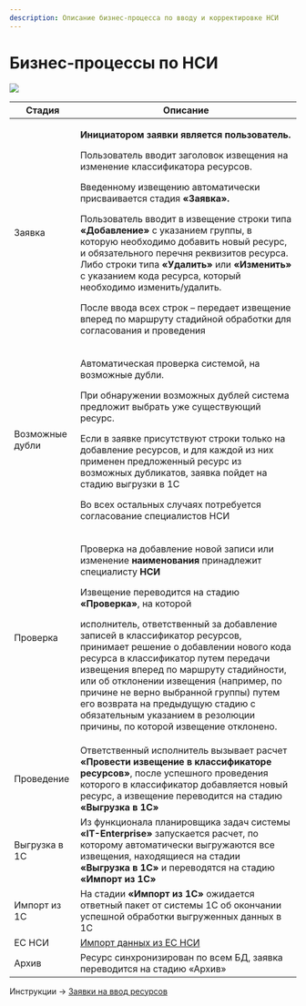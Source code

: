 ```yaml
---
description: Описание бизнес-процесса по вводу и корректировке НСИ
---
```


# Бизнес-процессы по НСИ

![](<../../.gitbook/assets/image (470).png>)

| Стадия          | Описание                                                                                                                                                                                                                                                                                                                                                                                                                                                                                                                                                                                                                                                                                                     |
| --------------- | ------------------------------------------------------------------------------------------------------------------------------------------------------------------------------------------------------------------------------------------------------------------------------------------------------------------------------------------------------------------------------------------------------------------------------------------------------------------------------------------------------------------------------------------------------------------------------------------------------------------------------------------------------------------------------------------------------------ |
| Заявка          | <p><strong>Инициатором заявки является пользователь.</strong></p><p>Пользователь вводит заголовок извещения на изменение классификатора ресурсов.</p><p>Введенному извещению автоматически присваивается стадия <strong>«Заявка».</strong></p><p>Пользователь вводит в извещение строки типа <strong>«Добавление»</strong> с указанием группы, в которую необходимо добавить новый ресурс, и обязательного перечня реквизитов ресурса. Либо строки типа <strong>«Удалить»</strong> или <strong>«Изменить»</strong> с указанием кода ресурса, который необходимо изменить/удалить.</p><p>После ввода всех строк – передает извещение вперед по маршруту стадийной обработки для согласования и проведения</p> |
| Возможные дубли | <p>Автоматическая проверка системой, на возможные дубли.</p><p>При обнаружении возможных дублей система предложит выбрать уже существующий ресурс.</p><p>Если в заявке присутствуют строки только на добавление ресурсов, и для каждой из них применен предложенный ресурс из возможных дубликатов, заявка пойдет на стадию выгрузки в 1С</p><p>Во всех остальных случаях потребуется согласование специалистов НСИ</p>                                                                                                                                                                                                                                                                                      |
| Проверка        | <p>Проверка на добавление новой записи или изменение <strong>наименования</strong> принадлежит специалисту <strong>НСИ</strong></p><p>Извещение переводится на стадию <strong>«Проверка»</strong>, на которой</p><p>исполнитель, ответственный за добавление записей в классификатор ресурсов, принимает решение о добавлении нового кода ресурса в классификатор путем передачи извещения вперед по маршруту стадийности, или об отклонении извещения (например, по причине не верно выбранной группы) путем его возврата на предыдущую стадию с обязательным указанием в резолюции причины, по которой извещение отклонено.</p>                                                                            |
| Проведение      | Ответственный исполнитель вызывает расчет **«Провести извещение в классификаторе ресурсов»**, после успешного проведения которого в классификатор добавляется новый ресурс, а извещение переводится на стадию **«Выгрузка в 1С»**                                                                                                                                                                                                                                                                                                                                                                                                                                                                            |
| Выгрузка в 1С   | Из функционала планировщика задач системы **«IT-Enterprise»** запускается расчет, по которому автоматически выгружаются все извещения, находящиеся на стадии **«Выгрузка в 1С»** и переводятся на стадию **«Импорт из 1С»**                                                                                                                                                                                                                                                                                                                                                                                                                                                                                  |
| Импорт из 1С    | На стадии **«Импорт из 1С»** ожидается ответный пакет от системы 1С об окончании успешной обработки выгруженных данных в 1С                                                                                                                                                                                                                                                                                                                                                                                                                                                                                                                                                                                  |
| ЕС НСИ          | [Импорт данных из ЕС НСИ](../../integraciya/integraciya-s-es-nsi.md)                                                                                                                                                                                                                                                                                                                                                                                                                                                                                                                                                                                                                                         |
| Архив           | Ресурс синхронизирован по всем БД, заявка переводится на стадию «Архив»                                                                                                                                                                                                                                                                                                                                                                                                                                                                                                                                                                                                                                      |

Инструкции -> [Заявки на ввод ресурсов](./)
